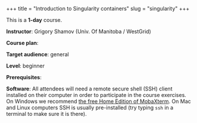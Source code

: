 +++
title = "Introduction to Singularity containers"
slug = "singularity"
+++

This is a **1-day** course.

**Instructor**: Grigory Shamov (Univ. Of Manitoba / WestGrid)

**Course plan**:

**Target audience**: general

**Level**: beginner

**Prerequisites**: 

**Software**: All attendees will need a remote secure shell (SSH) client installed on their computer in
order to participate in the course exercises. On Windows we recommend
[the free Home Edition of MobaXterm](https://mobaxterm.mobatek.net/download.html). On Mac and Linux
computers SSH is usually pre-installed (try typing `ssh` in a terminal to make sure it is there).
